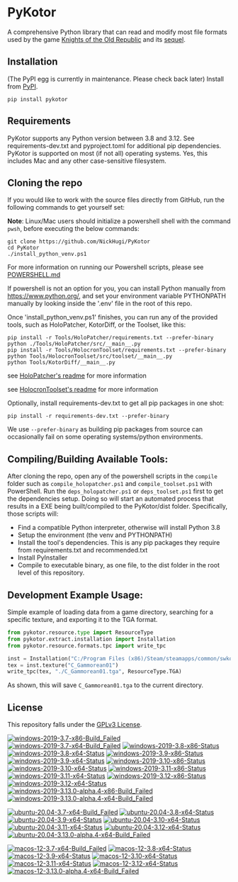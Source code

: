 
PyKotor
=======
A comprehensive Python library that can read and modify most file formats used by the game [Knights of the Old Republic](https://en.wikipedia.org/wiki/Star_Wars:_Knights_of_the_Old_Republic_(video_game)) and its [sequel](https://en.wikipedia.org/wiki/Star_Wars_Knights_of_the_Old_Republic_II:_The_Sith_Lords).

## Installation
(The PyPI egg is currently in maintenance. Please check back later) Install from [PyPI](https://pypi.org/project/PyKotor/).
```commandline
pip install pykotor
```

## Requirements
PyKotor supports any Python version between 3.8 and 3.12. See requirements-dev.txt and pyproject.toml for additional pip dependencies.
PyKotor is supported on most (if not all) operating systems. Yes, this includes Mac and any other case-sensitive filesystem.

## Cloning the repo
If you would like to work with the source files directly from GitHub, run the following commands to get yourself set:

**Note**: Linux/Mac users should initialize a powershell shell with the command `pwsh`, before executing the below commands:

```commandline
git clone https://github.com/NickHugi/PyKotor
cd PyKotor
./install_python_venv.ps1
```
For more information on running our Powershell scripts, please see [POWERSHELL.md](https://github.com/NickHugi/PyKotor/blob/master/POWERSHELL.md)

If powershell is not an option for you, you can install Python manually from https://www.python.org/, and set your environment variable PYTHONPATH manually by looking inside the '.env' file in the root of this repo.


Once 'install_python_venv.ps1' finishes, you can run any of the provided tools, such as HoloPatcher, KotorDiff, or the Toolset, like this:
```commandline
pip install -r Tools/HoloPatcher/requirements.txt --prefer-binary
python ./Tools/HoloPatcher/src/__main__.py
pip install -r Tools/HolocronToolset/requirements.txt --prefer-binary
python Tools/HolocronToolset/src/toolset/__main__.py
python Tools/KotorDiff/__main__.py
```

see [HoloPatcher's readme](https://github.com/NickHugi/PyKotor/tree/master/Tools/HoloPatcher#readme) for more information

see [HolocronToolset's readme](https://github.com/NickHugi/PyKotor/tree/master/Tools/HolocronToolset#readme) for more information

Optionally, install requirements-dev.txt to get all pip packages in one shot:
```commandline
pip install -r requirements-dev.txt --prefer-binary
```
We use `--prefer-binary` as building pip packages from source can occasionally fail on some operating systems/python environments.

## Compiling/Building Available Tools:
After cloning the repo, open any of the powershell scripts in the `compile` folder such as `compile_holopatcher.ps1` and `compile_toolset.ps1` with PowerShell. Run the `deps_holopatcher.ps1` or `deps_toolset.ps1` first to get the dependencies setup. Doing so will start an automated process that results in a EXE being built/compiled to the PyKotor/dist folder. Specifically, those scripts will:
- Find a compatible Python interpreter, otherwise will install Python 3.8
- Setup the environment (the venv and PYTHONPATH)
- Install the tool's dependencies. This is any pip packages they require from requirements.txt and recommended.txt
- Install PyInstaller
- Compile to executable binary, as one file, to the dist folder in the root level of this repository.


## Development Example Usage:
Simple example of loading data from a game directory, searching for a specific texture, and exporting it to the TGA format.
```python
from pykotor.resource.type import ResourceType
from pykotor.extract.installation import Installation
from pykotor.resource.formats.tpc import write_tpc

inst = Installation("C:/Program Files (x86)/Steam/steamapps/common/swkotor")
tex = inst.texture("C_Gammorean01")
write_tpc(tex, "./C_Gammorean01.tga", ResourceType.TGA)
```
As shown, this will save `C_Gammorean01.tga` to the current directory.

## License
This repository falls under the [GPLv3 License](https://github.com/NickHugi/PyKotor/blob/master/LICENSE).

<!-- WINDOWS-BADGES-START -->
[![windows-2019-3.7-x86-Build_Failed](https://img.shields.io/badge/windows--2019--3.7--x86_Build_Failed-lightgrey)](https://github.com/th3w1zard1/PyKotor/actions/runs/8057848571)
[![windows-2019-3.7-x64-Build_Failed](https://img.shields.io/badge/windows--2019--3.7--x64_Build_Failed-lightgrey)](https://github.com/th3w1zard1/PyKotor/actions/runs/8057848571)
[![windows-2019-3.8-x86-Status](https://img.shields.io/badge/windows--2019--3.8--x86_Passed_631_Failed_9-brightgreen_red)](https://github.com/th3w1zard1/PyKotor/blob/3602d3a11f743995d98e60e56b1d6444cf0723c9/tests/results/pytest_report_windows-2019_3.8_x86/pytest_report.html)
[![windows-2019-3.8-x64-Status](https://img.shields.io/badge/windows--2019--3.8--x64_Passed_631_Failed_9-brightgreen_red)](https://github.com/th3w1zard1/PyKotor/blob/3602d3a11f743995d98e60e56b1d6444cf0723c9/tests/results/pytest_report_windows-2019_3.8_x64/pytest_report.html)
[![windows-2019-3.9-x86-Status](https://img.shields.io/badge/windows--2019--3.9--x86_Passed_631_Failed_9-brightgreen_red)](https://github.com/th3w1zard1/PyKotor/blob/3602d3a11f743995d98e60e56b1d6444cf0723c9/tests/results/pytest_report_windows-2019_3.9_x86/pytest_report.html)
[![windows-2019-3.9-x64-Status](https://img.shields.io/badge/windows--2019--3.9--x64_Passed_631_Failed_9-brightgreen_red)](https://github.com/th3w1zard1/PyKotor/blob/3602d3a11f743995d98e60e56b1d6444cf0723c9/tests/results/pytest_report_windows-2019_3.9_x64/pytest_report.html)
[![windows-2019-3.10-x86-Status](https://img.shields.io/badge/windows--2019--3.10--x86_Passed_631_Failed_9-brightgreen_red)](https://github.com/th3w1zard1/PyKotor/blob/3602d3a11f743995d98e60e56b1d6444cf0723c9/tests/results/pytest_report_windows-2019_3.10_x86/pytest_report.html)
[![windows-2019-3.10-x64-Status](https://img.shields.io/badge/windows--2019--3.10--x64_Passed_631_Failed_9-brightgreen_red)](https://github.com/th3w1zard1/PyKotor/blob/3602d3a11f743995d98e60e56b1d6444cf0723c9/tests/results/pytest_report_windows-2019_3.10_x64/pytest_report.html)
[![windows-2019-3.11-x86-Status](https://img.shields.io/badge/windows--2019--3.11--x86_Passed_631_Failed_9-brightgreen_red)](https://github.com/th3w1zard1/PyKotor/blob/3602d3a11f743995d98e60e56b1d6444cf0723c9/tests/results/pytest_report_windows-2019_3.11_x86/pytest_report.html)
[![windows-2019-3.11-x64-Status](https://img.shields.io/badge/windows--2019--3.11--x64_Passed_631_Failed_9-brightgreen_red)](https://github.com/th3w1zard1/PyKotor/blob/3602d3a11f743995d98e60e56b1d6444cf0723c9/tests/results/pytest_report_windows-2019_3.11_x64/pytest_report.html)
[![windows-2019-3.12-x86-Status](https://img.shields.io/badge/windows--2019--3.12--x86_Passed_631_Failed_9-brightgreen_red)](https://github.com/th3w1zard1/PyKotor/blob/3602d3a11f743995d98e60e56b1d6444cf0723c9/tests/results/pytest_report_windows-2019_3.12_x86/pytest_report.html)
[![windows-2019-3.12-x64-Status](https://img.shields.io/badge/windows--2019--3.12--x64_Passed_631_Failed_9-brightgreen_red)](https://github.com/th3w1zard1/PyKotor/blob/3602d3a11f743995d98e60e56b1d6444cf0723c9/tests/results/pytest_report_windows-2019_3.12_x64/pytest_report.html)
[![windows-2019-3.13.0-alpha.4-x86-Build_Failed](https://img.shields.io/badge/windows--2019--3.13.0--alpha.4--x86_Build_Failed-lightgrey)](https://github.com/th3w1zard1/PyKotor/actions/runs/8057848571)
[![windows-2019-3.13.0-alpha.4-x64-Build_Failed](https://img.shields.io/badge/windows--2019--3.13.0--alpha.4--x64_Build_Failed-lightgrey)](https://github.com/th3w1zard1/PyKotor/actions/runs/8057848571)
<!-- WINDOWS-BADGES-END -->

<!-- LINUX-BADGES-START -->
[![ubuntu-20.04-3.7-x64-Build_Failed](https://img.shields.io/badge/ubuntu--20.04--3.7--x64_Build_Failed-lightgrey)](https://github.com/th3w1zard1/PyKotor/actions/runs/8057848571)
[![ubuntu-20.04-3.8-x64-Status](https://img.shields.io/badge/ubuntu--20.04--3.8--x64_Passed_631_Failed_9-brightgreen_red)](https://github.com/th3w1zard1/PyKotor/blob/3602d3a11f743995d98e60e56b1d6444cf0723c9/tests/results/pytest_report_ubuntu-20.04_3.8_x64/pytest_report.html)
[![ubuntu-20.04-3.9-x64-Status](https://img.shields.io/badge/ubuntu--20.04--3.9--x64_Passed_631_Failed_9-brightgreen_red)](https://github.com/th3w1zard1/PyKotor/blob/3602d3a11f743995d98e60e56b1d6444cf0723c9/tests/results/pytest_report_ubuntu-20.04_3.9_x64/pytest_report.html)
[![ubuntu-20.04-3.10-x64-Status](https://img.shields.io/badge/ubuntu--20.04--3.10--x64_Passed_631_Failed_9-brightgreen_red)](https://github.com/th3w1zard1/PyKotor/blob/3602d3a11f743995d98e60e56b1d6444cf0723c9/tests/results/pytest_report_ubuntu-20.04_3.10_x64/pytest_report.html)
[![ubuntu-20.04-3.11-x64-Status](https://img.shields.io/badge/ubuntu--20.04--3.11--x64_Passed_631_Failed_9-brightgreen_red)](https://github.com/th3w1zard1/PyKotor/blob/3602d3a11f743995d98e60e56b1d6444cf0723c9/tests/results/pytest_report_ubuntu-20.04_3.11_x64/pytest_report.html)
[![ubuntu-20.04-3.12-x64-Status](https://img.shields.io/badge/ubuntu--20.04--3.12--x64_Passed_631_Failed_9-brightgreen_red)](https://github.com/th3w1zard1/PyKotor/blob/3602d3a11f743995d98e60e56b1d6444cf0723c9/tests/results/pytest_report_ubuntu-20.04_3.12_x64/pytest_report.html)
[![ubuntu-20.04-3.13.0-alpha.4-x64-Build_Failed](https://img.shields.io/badge/ubuntu--20.04--3.13.0--alpha.4--x64_Build_Failed-lightgrey)](https://github.com/th3w1zard1/PyKotor/actions/runs/8057848571)
<!-- LINUX-BADGES-END -->

<!-- MACOS-BADGES-START -->
[![macos-12-3.7-x64-Build_Failed](https://img.shields.io/badge/macos--12--3.7--x64_Build_Failed-lightgrey)](https://github.com/th3w1zard1/PyKotor/actions/runs/8057848571)
[![macos-12-3.8-x64-Status](https://img.shields.io/badge/macos--12--3.8--x64_Passed_627_Failed_13-brightgreen_red)](https://github.com/th3w1zard1/PyKotor/blob/3602d3a11f743995d98e60e56b1d6444cf0723c9/tests/results/pytest_report_macos-12_3.8_x64/pytest_report.html)
[![macos-12-3.9-x64-Status](https://img.shields.io/badge/macos--12--3.9--x64_Passed_627_Failed_13-brightgreen_red)](https://github.com/th3w1zard1/PyKotor/blob/3602d3a11f743995d98e60e56b1d6444cf0723c9/tests/results/pytest_report_macos-12_3.9_x64/pytest_report.html)
[![macos-12-3.10-x64-Status](https://img.shields.io/badge/macos--12--3.10--x64_Passed_627_Failed_13-brightgreen_red)](https://github.com/th3w1zard1/PyKotor/blob/3602d3a11f743995d98e60e56b1d6444cf0723c9/tests/results/pytest_report_macos-12_3.10_x64/pytest_report.html)
[![macos-12-3.11-x64-Status](https://img.shields.io/badge/macos--12--3.11--x64_Passed_627_Failed_13-brightgreen_red)](https://github.com/th3w1zard1/PyKotor/blob/3602d3a11f743995d98e60e56b1d6444cf0723c9/tests/results/pytest_report_macos-12_3.11_x64/pytest_report.html)
[![macos-12-3.12-x64-Status](https://img.shields.io/badge/macos--12--3.12--x64_Passed_627_Failed_13-brightgreen_red)](https://github.com/th3w1zard1/PyKotor/blob/3602d3a11f743995d98e60e56b1d6444cf0723c9/tests/results/pytest_report_macos-12_3.12_x64/pytest_report.html)
[![macos-12-3.13.0-alpha.4-x64-Build_Failed](https://img.shields.io/badge/macos--12--3.13.0--alpha.4--x64_Build_Failed-lightgrey)](https://github.com/th3w1zard1/PyKotor/actions/runs/8057848571)
<!-- MACOS-BADGES-END -->